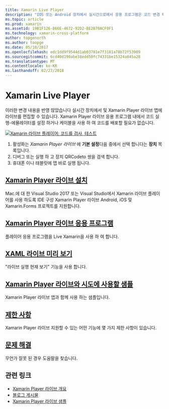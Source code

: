 ```yaml
---
title: Xamarin Live Player
description: "IOS 또는 Android 장치에서 실시간으로에서 응용 프로그램은 코드 변경 테스트"
ms.topic: article
ms.prod: xamarin
ms.assetid: 19B1F126-866E-4672-92D2-BE2B70ACF0F1
ms.technology: xamarin-cross-platform
author: topgenorth
ms.author: toopge
ms.date: 05/10/2017
ms.openlocfilehash: edc1dd9f9544d1ab03781e7f3181a78b72f53909
ms.sourcegitcommit: 6cd40d190abe38edd50fc74331be15324a845a28
ms.translationtype: MT
ms.contentlocale: ko-KR
ms.lasthandoff: 02/27/2018
---
```

# <a name="xamarin-live-player"></a>Xamarin Live Player

이러한 변경 내용을 반영 않았습니다 실시간 장치에서 및 Xamarin Player 라이브 앱에 라이브를 편집할 수 있습니다. Xamarin Player 라이브 응용 프로그램 내에서 코드 실행-에뮬레이터를 설정 하거나 케이블을 사용 하 여 코드를 배포할 필요가 없습니다.

[ ![Xamarin 라이브 플레이어: 코드를 검사, 테스트](images/xamarin-live.png)](images/xamarin-live-sml.png)

1. 활성화는 *Xamarin Player 라이브* 에 **기본 설정**다음 중에서 선택 합니다는 **장치** 목록입니다.
2. 디버그 또는 실행 하 고 장치 QRCodeto 쌍을 검색 합니다.
3. 휴대폰 이나 태블릿에 앱 바로 실행 됩니다.

## <a name="xamarin-live-player-setupinstallmd"></a>[Xamarin Player 라이브 설치](install.md)

Mac.에 대 한 Visual Studio 2017 또는 Visual Studio에서 Xamarin 라이브 플레이어를 사용 하도록 IDE 구성 Xamarin Player 라이브 Android, iOS 및 Xamarin.Forms 프로젝트를 지원합니다.

## <a name="xamarin-live-player-appplayermd"></a>[Xamarin Player 라이브 응용 프로그램](player.md)

플레이어 응용 프로그램을 Live Xamarin을 사용 하 여 합니다.

## <a name="xaml-live-previewinglive-viewmd"></a>[XAML 라이브 미리 보기](live-view.md)

"라이브 실행 현재 보기" 기능을 사용 합니다.

## <a name="samples-to-try-with-xamarin-live-playersamplesmd"></a>[Xamarin Player 라이브와 시도에 사용할 샘플](samples.md)

Xamarin Player 라이브 앱과 함께 사용 하는 샘플입니다.

## <a name="limitationslimitationsmd"></a>[제한 사항](limitations.md)

Xamarin Player 라이브 지원할 수 있는 어떤 기능에 몇 가지 제한 사항이 있습니다.

## <a name="troubleshootingtroubleshootingmd"></a>[문제 해결](troubleshooting.md)

무언가 잘못 된 경우 도움말을 찾습니다.


## <a name="related-links"></a>관련 링크

- [Xamarin Player 라이브 개요](https://xamarin.com/live)
- [블로그 게시물](https://blog.xamarin.com/live-player/)
- [Xamarin Player 라이브 샘플](https://developer.xamarin.com/samples/xamarin-live-player/all/)
